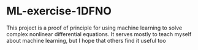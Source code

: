 # ML-exercise-1DFNO
This project is a proof of principle for using machine learning to solve complex nonlinear differential equations. It serves mostly to teach myself about machine learning, but I hope that others find it useful too
